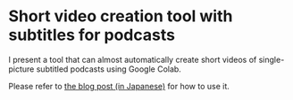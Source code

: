 # Short video creation tool with subtitles for podcasts

I present a tool that can almost automatically create short videos of single-picture subtitled podcasts using Google Colab.

Please refer to [the blog post (in Japanese)](https://note.com/arkb/n/nbb102bf9bc03) for how to use it.
